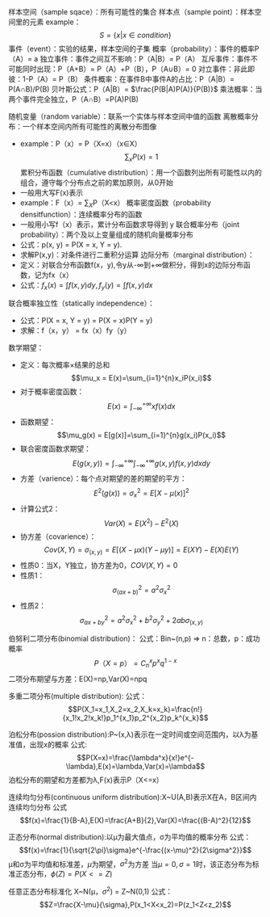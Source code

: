 样本空间（sample sqace）：所有可能性的集合
样本点（sample point）：样本空间里的元素
example：$$S=\left\{x|x\in condition\right\}$$
事件（event）：实验的结果，样本空间的子集
概率（probability）：事件的概率P（A）= a
独立事件：事件之间互不影响：P（A|B）= P（A）
互斥事件：事件不可能同时出现：P（A+B）= P（A）+P（B），P（A$\cup$B）= 0
对立事件：非此即彼：1-P（A）= P（B） 
条件概率：在事件B中事件A的占比：P（A|B）= P(A$\cap$B)/P(B)
贝叶斯公式：P（A|B）= $\frac{P(B|A)P(A)}{P(B)}$
乘法概率：当两个事件完全独立，P（A$\cap$B）=P(A)P(B)

随机变量（random variable）：联系一个实体与样本空间中值的函数
离散概率分布：一个样本空间内所有可能性的离散分布图像
- example：P（x）= P（X=x）（x$\in$X）$$\sum_x P(x) = 1$$
累积分布函数（cumulative distribution）：用一个函数列出所有可能性以内的组合，遵守每个分布点之前的累加原则，从0开始
- 一般用大写F(x)表示
- example：F（x）= $\sum_X$P（X<x） 
概率密度函数（probability densitfunction）：连续概率分布的函数
- 一般用小写f（x）表示，累计分布函数求导得到
y 
联合概率分布（joint probability）：两个及以上变量组成的随机向量概率分布
- 公式：p(x, y) = P(X = x, Y = y).
- 求解P(x,y)：对条件进行二重积分运算
边际分布（marginal distribution）：
- 定义：对联合分布函数f(x，y),令y从-$\infty$到$+\infty$做积分，得到x的边际分布函数，记为fx（x）
- 公式：$f_x(x)=\int f(x,y)dy,f_y(y)=\int f(x,y)dx$

联合概率独立性（statically independence）：   
- 公式：P(X = x, Y = y) = P(X = x)P(Y = y)
- 求解：f（x，y） = fx（x）fy（y）

数学期望：
- 定义：每次概率×结果的总和$$\mu_x =  E(x)=\sum_{i=1}^{n}x_iP(x_i)$$
- 对于概率密度函数：$$E(x)=\int_{-\infty}^{+\infty}xf(x)dx$$
- 函数期望：$$\mu_g(x) =  E[g(x)]=\sum_{i=1}^{n}g(x_i)P(x_i)$$
- 联合密度函数求期望：$$E(g(x,y))=\int_{-\infty}^{+\infty}\int_{-\infty}^{+\infty}g(x,y)f(x,y)dxdy$$
- 方差（varience）：每个点对期望的差的期望的平方：$$E^2(g(x))=\sigma_x^2=E[X-\mu(x) ]^2$$
- 计算公式2：$$Var(X)=E(X^2)-E^2(X)$$
- 协方差（covarience）：$$Cov(X,Y)=\sigma_{(x,y)}=E[(X-\mu x)(Y-\mu y)]=E(XY)-E(X)E(Y)$$
- 性质0：当X，Y独立，协方差为0，$COV(X,Y)=0$
- 性质1：$$\sigma^2_{(ax+b)} = a^2\sigma^2_x$$
- 性质2：$$\sigma^2_{ax+by}=a^2\sigma^2_x+b^2\sigma^2_y+2ab\sigma_{(x,y)}$$

伯努利二项分布(binomial distribution)：
公式：Bin~(n,p)  => n：总数，p：成功概率  $$ P（X=p） = C_n^xp^xq^{1-x}$$
二项分布期望与方差：E(X)=np,Var(X)=npq

多重二项分布(multiple distribution):
公式：$$P(X_1=x_1,X_2=x_2,X_k=x_k)=\frac{n!}{x_1!x_2!x_k!}p_1^{x_1}p_2^{x_2}p_k^{x_k}$$

泊松分布(possion distribution):P~(x,λ)表示在一定时间或空间范围内，以λ为基准值，出现x的概率
公式:$$P(X=x)=\frac{\lambda^x}{x!}e^{-\lambda},E(x)=\lambda,Var(x)=\lambda$$
泊松分布的期望和方差都为λ,F(x)表示P（X<=x）

连续均匀分布(continuous uniform distribution):X~U(A,B)表示X在A，B区间内连续均匀分布
公式$$f(x)=\frac{1}{B-A},E(X)=\frac{A+B}{2},Var(X)=\frac{(B-A)^2}{12}$$

正态分布(normal distribution):以μ为最大值点，σ为平均值的概率分布
公式：$$f(x)=\frac{1}{\sqrt{2\pi}\sigma}e^{-\frac{(x-\mu)^2}{2\sigma^2}}$$
μ和σ为平均值和标准差，$\mu$为期望，$\sigma^2$为方差
当$\mu=0,\sigma=1$时，该正态分布为标准正态分布，$\phi(Z)=P(X<=Z)$

任意正态分布标准化
X~N(μ，$\sigma^2$) = Z~N(0,1)
公式：$$Z=\frac{X-\mu}{\sigma},P(x_1<X<x_2)=P(z_1<Z<z_2)$$
